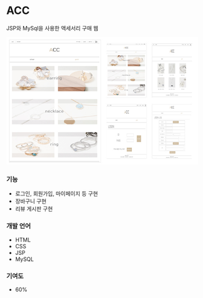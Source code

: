 # ACC

JSP와 MySql을 사용한 액세서리 구매 웹

![ACC Main](./img/acc_full.jpg)

### 기능

- 로그인, 회원가입, 마이페이지 등 구현
- 장바구니 구현
- 리뷰 게시판 구현

### 개발 언어

- HTML
- CSS
- JSP
- MySQL

### 기여도

- 60%
